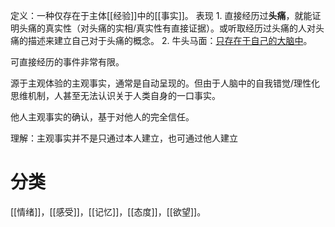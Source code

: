 定义：一种仅存在于主体[[经验]]中的[[事实]]。
表现
	1. 直接经历过**头痛**，就能证明头痛的真实性（对头痛的实相/真实性有直接证据）。或听取经历过头痛的人对头痛的描述来建立自己对于头痛的概念。
	2. 牛头马面：<u>只存在于自己的大脑中</u>。

可直接经历的事件非常有限。

源于主观体验的主观事实，通常是自动呈现的。但由于人脑中的自我错觉/理性化思维机制，人甚至无法认识关于人类自身的一口事实。

他人主观事实的确认，基于对他人的完全信任。

理解：主观事实并不是只通过本人建立，也可通过他人建立

# 分类
[[情绪]]，[[感受]]，[[记忆]]，[[态度]]，[[欲望]]。